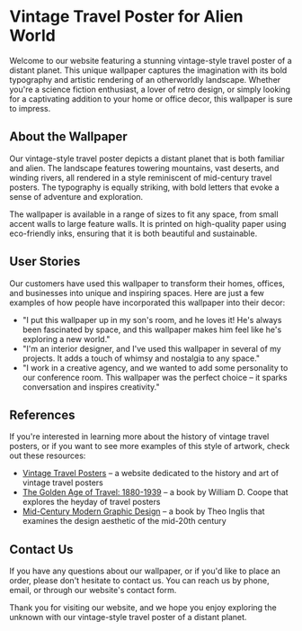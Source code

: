 <!--
Write me content for website with wallpaper which alt text is:

"A vintage-style travel poster of a distant planet, with bold typography and an artistic rendering of the landscape."

The name/title of the page should not be 1:1 copy of the alt text but rather a real content of the website which is using this wallpaper.

- Use markdown format 
- Start with the heading
- The content should look like a real website 
- Include real sections like references, contact, user stories, etc. use things relevant to the page purpose.
- Feel free to use structure like headings, bullets, numbering, blockquotes, paragraphs, horizontal lines, etc.
- You can use formatting like bold or _italic_
- You can include UTF-8 emojis
- Links should be only #hash anchors (and you can refer to the document itself)
- Do not include images
-->

<!--font:Montserrat-->

# Vintage Travel Poster for Alien World

Welcome to our website featuring a stunning vintage-style travel poster of a distant planet. This unique wallpaper captures the imagination with its bold typography and artistic rendering of an otherworldly landscape. Whether you're a science fiction enthusiast, a lover of retro design, or simply looking for a captivating addition to your home or office decor, this wallpaper is sure to impress.

## About the Wallpaper

Our vintage-style travel poster depicts a distant planet that is both familiar and alien. The landscape features towering mountains, vast deserts, and winding rivers, all rendered in a style reminiscent of mid-century travel posters. The typography is equally striking, with bold letters that evoke a sense of adventure and exploration.

The wallpaper is available in a range of sizes to fit any space, from small accent walls to large feature walls. It is printed on high-quality paper using eco-friendly inks, ensuring that it is both beautiful and sustainable.

## User Stories

Our customers have used this wallpaper to transform their homes, offices, and businesses into unique and inspiring spaces. Here are just a few examples of how people have incorporated this wallpaper into their decor:

- "I put this wallpaper up in my son's room, and he loves it! He's always been fascinated by space, and this wallpaper makes him feel like he's exploring a new world."
- "I'm an interior designer, and I've used this wallpaper in several of my projects. It adds a touch of whimsy and nostalgia to any space."
- "I work in a creative agency, and we wanted to add some personality to our conference room. This wallpaper was the perfect choice – it sparks conversation and inspires creativity."

## References

If you're interested in learning more about the history of vintage travel posters, or if you want to see more examples of this style of artwork, check out these resources:

- [Vintage Travel Posters](#) – a website dedicated to the history and art of vintage travel posters
- [The Golden Age of Travel: 1880-1939](#) – a book by William D. Coope that explores the heyday of travel posters
- [Mid-Century Modern Graphic Design](#) – a book by Theo Inglis that examines the design aesthetic of the mid-20th century

## Contact Us

If you have any questions about our wallpaper, or if you'd like to place an order, please don't hesitate to contact us. You can reach us by phone, email, or through our website's contact form.

Thank you for visiting our website, and we hope you enjoy exploring the unknown with our vintage-style travel poster of a distant planet.
